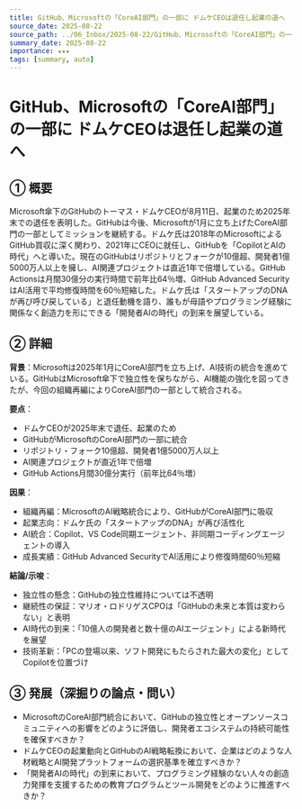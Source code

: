 ```yaml
---
title: GitHub、Microsoftの「CoreAI部門」の一部に ドムケCEOは退任し起業の道へ
source_date: 2025-08-22
source_path: ../06_Inbox/2025-08-22/GitHub、Microsoftの「CoreAI部門」の一部に ドムケCEOは退任し起業の道へ.md
summary_date: 2025-08-22
importance: ★★★
tags: [summary, auto]
---
```


# GitHub、Microsoftの「CoreAI部門」の一部に ドムケCEOは退任し起業の道へ

## ① 概要

Microsoft傘下のGitHubのトーマス・ドムケCEOが8月11日、起業のため2025年末での退任を表明した。GitHubは今後、Microsoftが1月に立ち上げたCoreAI部門の一部としてミッションを継続する。ドムケ氏は2018年のMicrosoftによるGitHub買収に深く関わり、2021年にCEOに就任し、GitHubを「CopilotとAIの時代」へと導いた。現在のGitHubはリポジトリとフォークが10億超、開発者1億5000万人以上を擁し、AI関連プロジェクトは直近1年で倍増している。GitHub Actionsは月間30億分の実行時間で前年比64％増、GitHub Advanced SecurityはAI活用で平均修復時間を60％短縮した。ドムケ氏は「スタートアップのDNAが再び呼び戻している」と退任動機を語り、誰もが母語やプログラミング経験に関係なく創造力を形にできる「開発者AIの時代」の到来を展望している。

## ② 詳細

**背景**：Microsoftは2025年1月にCoreAI部門を立ち上げ、AI技術の統合を進めている。GitHubはMicrosoft傘下で独立性を保ちながら、AI機能の強化を図ってきたが、今回の組織再編によりCoreAI部門の一部として統合される。

**要点**：
- ドムケCEOが2025年末で退任、起業のため
- GitHubがMicrosoftのCoreAI部門の一部に統合
- リポジトリ・フォーク10億超、開発者1億5000万人以上
- AI関連プロジェクトが直近1年で倍増
- GitHub Actions月間30億分実行（前年比64％増）

**因果**：
- 組織再編：MicrosoftのAI戦略統合により、GitHubがCoreAI部門に吸収
- 起業志向：ドムケ氏の「スタートアップのDNA」が再び活性化
- AI統合：Copilot、VS Code同期エージェント、非同期コーディングエージェントの導入
- 成長実績：GitHub Advanced SecurityでAI活用により修復時間60％短縮

**結論/示唆**：
- 独立性の懸念：GitHubの独立性維持については不透明
- 継続性の保証：マリオ・ロドリゲスCPOは「GitHubの未来と本質は変わらない」と表明
- AI時代の到来：「10億人の開発者と数十億のAIエージェント」による新時代を展望
- 技術革新：「PCの登場以来、ソフト開発にもたらされた最大の変化」としてCopilotを位置づけ

## ③ 発展（深掘りの論点・問い）

- MicrosoftのCoreAI部門統合において、GitHubの独立性とオープンソースコミュニティへの影響をどのように評価し、開発者エコシステムの持続可能性を確保すべきか？
- ドムケCEOの起業動向とGitHubのAI戦略転換において、企業はどのような人材戦略とAI開発プラットフォームの選択基準を確立すべきか？
- 「開発者AIの時代」の到来において、プログラミング経験のない人々の創造力発揮を支援するための教育プログラムとツール開発をどのように推進すべきか？
